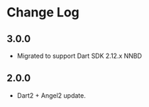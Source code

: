 # Change Log

## 3.0.0

* Migrated to support Dart SDK 2.12.x NNBD

## 2.0.0

* Dart2 + Angel2 update.
  